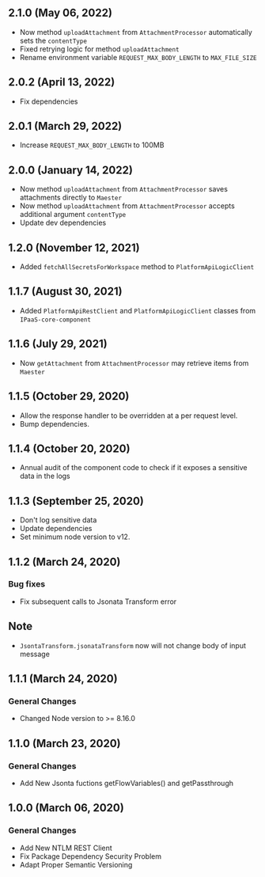 ## 2.1.0 (May 06, 2022)
* Now method `uploadAttachment` from `AttachmentProcessor` automatically sets the `contentType`
* Fixed retrying logic for method `uploadAttachment`
* Rename environment variable `REQUEST_MAX_BODY_LENGTH` to `MAX_FILE_SIZE`

## 2.0.2 (April 13, 2022)
* Fix dependencies

## 2.0.1 (March 29, 2022)
- Increase `REQUEST_MAX_BODY_LENGTH` to 100MB

## 2.0.0 (January 14, 2022)
* Now method `uploadAttachment` from `AttachmentProcessor` saves attachments directly to `Maester`
* Now method `uploadAttachment` from `AttachmentProcessor` accepts additional argument `contentType`
* Update dev dependencies

## 1.2.0 (November 12, 2021)
* Added `fetchAllSecretsForWorkspace` method to `PlatformApiLogicClient`

## 1.1.7 (August 30, 2021)
* Added `PlatformApiRestClient` and `PlatformApiLogicClient` classes from `IPaaS-core-component`

## 1.1.6 (July 29, 2021)
* Now `getAttachment` from `AttachmentProcessor` may retrieve items from `Maester`

## 1.1.5 (October 29, 2020)
* Allow the response handler to be overridden at a per request level.
* Bump dependencies.

## 1.1.4 (October 20, 2020)
* Annual audit of the component code to check if it exposes a sensitive data in the logs

## 1.1.3 (September 25, 2020)
* Don't log sensitive data
* Update dependencies
* Set minimum node version to v12.

## 1.1.2 (March 24, 2020)

### Bug fixes

* Fix subsequent calls to Jsonata Transform error
## Note
* `JsontaTransform.jsonataTransform` now will not change body of input message

## 1.1.1 (March 24, 2020)

### General Changes

* Changed Node version to >= 8.16.0

## 1.1.0 (March 23, 2020)

### General Changes

* Add New Jsonta fuctions getFlowVariables() and getPassthrough


## 1.0.0 (March 06, 2020)

### General Changes

* Add New NTLM REST Client
* Fix Package Dependency Security Problem
* Adapt Proper Semantic Versioning
